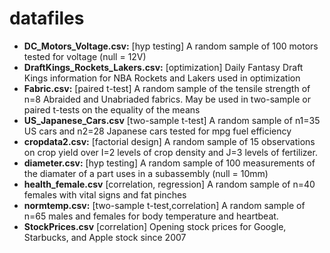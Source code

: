 # datafiles

* **DC_Motors_Voltage.csv:** [hyp testing] A random sample of 100 motors tested for voltage (null = 12V)
* **DraftKings_Rockets_Lakers.csv:** [optimization] Daily Fantasy Draft Kings information for NBA Rockets and Lakers used in optimization 
* **Fabric.csv:** [paired t-test] A random sample of the tensile strength of n=8 Abraided and Unabriaded fabrics.  May be used in two-sample or paired t-tests on the equality of the means
* **US_Japanese_Cars.csv** [two-sample t-test] A random sample of n1=35 US cars and n2=28 Japanese cars tested for mpg fuel efficiency 
* **cropdata2.csv:** [factorial design] A random sample of 15 observations on crop yield over I=2 levels of crop density and J=3 levels of fertilizer. 
* **diameter.csv:** [hyp testing] A random sample of 100 measurements of the diamater of a part uses in a subassembly (null = 10mm)
* **health_female.csv** [correlation, regression] A random sample of n=40 females with vital signs and fat pinches
* **normtemp.csv:** [two-sample t-test,correlation] A random sample of n=65 males and females for body temperature and heartbeat.  
* **StockPrices.csv** [correlation] Opening stock prices for Google, Starbucks, and Apple stock since 2007
